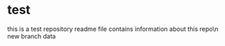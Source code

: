 # test
this is a test repository
readme file contains information about this repo\n
new branch data
